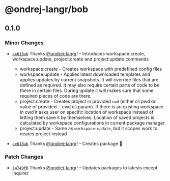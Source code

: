 # @ondrej-langr/bob

## 0.1.0

### Minor Changes

- [`ae618ab`](https://github.com/ondrej-langr/toolbox/commit/ae618ab73a97162d3eaa7689c76c1738544b9cdc) Thanks [@ondrej-langr](https://github.com/ondrej-langr)! - Introduces workspace:create, workspace:update, project:create and project:update commands

  - workspace:create - Creates workspace with predefined config files
  - workspace:update - Applies latest downloaded templates and applies updates by current snapshots. It will override files that are defined as required. It may also require certain parts of code to be there in certain files. During update it will makes sure that some required pieces of code are there.
  - project:create - Creates project in provided `cwd` (either cli pwd or value of provided --cwd cli param). If there is an existing workspace in cwd it asks user on specific location of workspace instead of letting them save it by themselves. Location of saved projects is calculated by workspace configurations in current package manager
  - project:update - Same as `workspace:update`, but it scopes work to neares project instead

- [`ae618ab`](https://github.com/ondrej-langr/toolbox/commit/ae618ab73a97162d3eaa7689c76c1738544b9cdc) Thanks [@ondrej-langr](https://github.com/ondrej-langr)! - Creates package 🎉

### Patch Changes

- [`14749fb`](https://github.com/ondrej-langr/toolbox/commit/14749fb0198ba4fb17289723090fce6f5e28a35a) Thanks [@ondrej-langr](https://github.com/ondrej-langr)! - Updates packages to latests except inquirer
